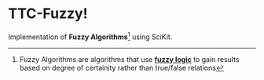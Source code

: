 TTC-Fuzzy!
===================

Implementation of **Fuzzy Algorithms**[^fuzzyAlgorithms] using SciKit.

 [^fuzzyAlgorithms]: Fuzzy Algorithms are algorithms that use [**fuzzy logic**](https://en.wikipedia.org/wiki/Fuzzy_logic) to gain results based on degree of certainity rather than true/false relations

